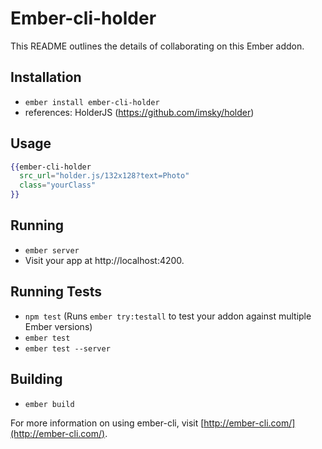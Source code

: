# Ember-cli-holder

This README outlines the details of collaborating on this Ember addon.

## Installation
* `ember install ember-cli-holder`
*  references: HolderJS (https://github.com/imsky/holder)

## Usage
```handlebars
{{ember-cli-holder
  src_url="holder.js/132x128?text=Photo"
  class="yourClass"
}}
```
## Running

* `ember server`
* Visit your app at http://localhost:4200.

## Running Tests

* `npm test` (Runs `ember try:testall` to test your addon against multiple Ember versions)
* `ember test`
* `ember test --server`

## Building

* `ember build`

For more information on using ember-cli, visit [http://ember-cli.com/](http://ember-cli.com/).
